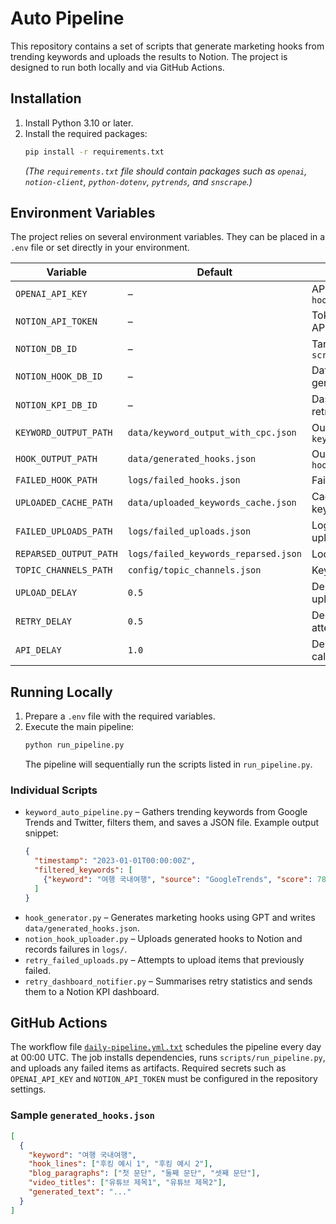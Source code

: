 # Auto Pipeline

This repository contains a set of scripts that generate marketing hooks from trending keywords and uploads the results to Notion.  The project is designed to run both locally and via GitHub Actions.

## Installation

1. Install Python 3.10 or later.
2. Install the required packages:
   ```bash
   pip install -r requirements.txt
   ```
   *(The `requirements.txt` file should contain packages such as `openai`, `notion-client`, `python-dotenv`, `pytrends`, and `snscrape`.)*

## Environment Variables

The project relies on several environment variables.  They can be placed in a `.env` file or set directly in your environment.

| Variable | Default | Description |
| --- | --- | --- |
| `OPENAI_API_KEY` | – | API key used by `hook_generator.py` |
| `NOTION_API_TOKEN` | – | Token for accessing Notion APIs |
| `NOTION_DB_ID` | – | Target database ID used by `scripts/notion_uploader.py` |
| `NOTION_HOOK_DB_ID` | – | Database for uploading generated hooks |
| `NOTION_KPI_DB_ID` | – | Dashboard database for retry statistics |
| `KEYWORD_OUTPUT_PATH` | `data/keyword_output_with_cpc.json` | Output file produced by `keyword_auto_pipeline.py` |
| `HOOK_OUTPUT_PATH` | `data/generated_hooks.json` | Output file produced by `hook_generator.py` |
| `FAILED_HOOK_PATH` | `logs/failed_hooks.json` | Failed hook items |
| `UPLOADED_CACHE_PATH` | `data/uploaded_keywords_cache.json` | Cache for uploaded keywords |
| `FAILED_UPLOADS_PATH` | `logs/failed_uploads.json` | Log of failed keyword uploads |
| `REPARSED_OUTPUT_PATH` | `logs/failed_keywords_reparsed.json` | Location for retry data |
| `TOPIC_CHANNELS_PATH` | `config/topic_channels.json` | Keyword topic list |
| `UPLOAD_DELAY` | `0.5` | Delay between Notion uploads (seconds) |
| `RETRY_DELAY` | `0.5` | Delay between retry attempts |
| `API_DELAY` | `1.0` | Delay between OpenAI API calls |

## Running Locally

1. Prepare a `.env` file with the required variables.
2. Execute the main pipeline:
   ```bash
   python run_pipeline.py
   ```
   The pipeline will sequentially run the scripts listed in `run_pipeline.py`.

### Individual Scripts

- `keyword_auto_pipeline.py` – Gathers trending keywords from Google Trends and Twitter, filters them, and saves a JSON file. Example output snippet:
  ```json
  {
    "timestamp": "2023-01-01T00:00:00Z",
    "filtered_keywords": [
      {"keyword": "여행 국내여행", "source": "GoogleTrends", "score": 78, "growth": 1.5, "cpc": 1500}
    ]
  }
  ```
- `hook_generator.py` – Generates marketing hooks using GPT and writes `data/generated_hooks.json`.
- `notion_hook_uploader.py` – Uploads generated hooks to Notion and records failures in `logs/`.
- `retry_failed_uploads.py` – Attempts to upload items that previously failed.
- `retry_dashboard_notifier.py` – Summarises retry statistics and sends them to a Notion KPI dashboard.

## GitHub Actions

The workflow file [`daily-pipeline.yml.txt`](.github/workflows/daily-pipeline.yml.txt) schedules the pipeline every day at 00:00 UTC.  The job installs dependencies, runs `scripts/run_pipeline.py`, and uploads any failed items as artifacts.  Required secrets such as `OPENAI_API_KEY` and `NOTION_API_TOKEN` must be configured in the repository settings.


### Sample `generated_hooks.json`
```json
[
  {
    "keyword": "여행 국내여행",
    "hook_lines": ["후킹 예시 1", "후킹 예시 2"],
    "blog_paragraphs": ["첫 문단", "둘째 문단", "셋째 문단"],
    "video_titles": ["유튜브 제목1", "유튜브 제목2"],
    "generated_text": "..."
  }
]
```

